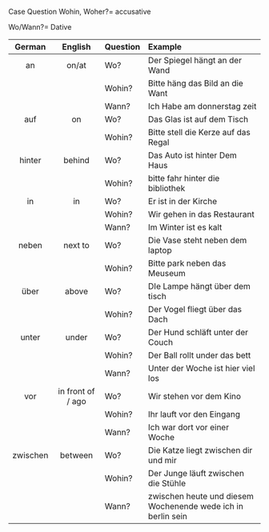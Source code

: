 
Case Question
Wohin, Woher?= accusative

Wo/Wann?= Dative


|German|English|Question|Example|
|:------:|:--------:|:--------|:--------|
|an      | on/at   | Wo?     |Der Spiegel hängt an der Wand      |
|        |         | Wohin?  |Bitte häng das Bild an die Want    |
|        |         |Wann?    |Ich Habe am donnerstag zeit        |
|auf     | on      | Wo?     |Das Glas ist auf dem Tisch         |
|        |         | Wohin?  |Bitte stell die Kerze auf das Regal|
|hinter  |behind   | Wo?     |Das Auto ist hinter Dem Haus    |
|        |         |Wohin?   |bitte fahr hinter die bibliothek|
|in      | in      | Wo?     |Er ist in der Kirche            |
|        |         | Wohin?  |Wir gehen in das Restaurant     |
|        |         | Wann?   |Im Winter ist es kalt           |
|neben   | next to | Wo?     |Die Vase steht neben dem laptop |
|        |         | Wohin?  |Bitte park neben das Meuseum    |
|über    |above    | Wo?     |DIe Lampe hängt über dem tisch  |
|        |         |Wohin?   |Der Vogel fliegt über das Dach  |
|unter   | under   | Wo?     |Der Hund schläft unter der Couch  |
|        |         | Wohin?  |Der Ball rollt under das bett |
|        |         | Wann?   |Unter der Woche ist hier viel los     |
|vor     | in front of / ago |Wo?    |Wir stehen vor dem Kino   |
|        |         | Wohin?  |Ihr lauft vor den Eingang |
|        |         | Wann?   |Ich war dort vor einer Woche    |
|zwischen| between | Wo?     |Die Katze liegt zwischen dir und mir   |
|        |         | Wohin?  |Der Junge läuft zwischen die Stühle |
|        |         | Wann?   |zwischen heute und diesem Wochenende wede ich in berlin sein    |
